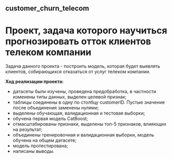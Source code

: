 ## customer_churn_telecom
# Проект, задача которого научиться прогнозировать отток клиентов телеком компании

Задача данного проекта - построить модель, которая будет выявлять клиентов, собирающихся отказаться от услуг телеком компании.

**Ход реализации проекта:**

- датасеты были изучены, проведена предобработка, в частности изменены типы данных, выделен целевой признак;
- таблицы соединены в одну по столбцу customerID. Пустые значение после объединения заменены нулями;
- выделены обучающая, валидационная и тестовая выборки;
- обучена первая модель CatBoost;
- отмасштабированы признаки, выделены топ-5 признаков, влияющих на результат;
- объединены тренировочная и валидационная выборки, модель обучена на общем датасете;
- модель протестирована;
- написаны выводы.
